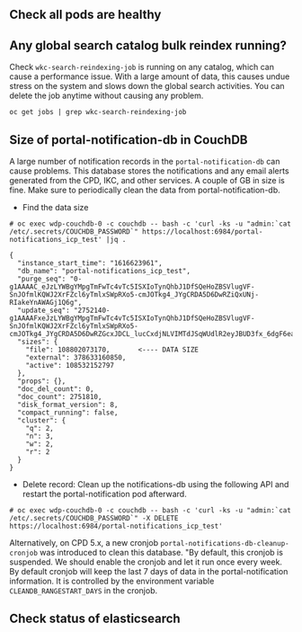 ## Check all pods are healthy

## Any global search catalog bulk reindex running?
Check `wkc-search-reindexing-job` is running on any catalog, which can cause a performance issue. With a large amount of data, this causes undue stress on the system and slows down the global search activities. You can delete the job anytime without causing any problem.
```
oc get jobs | grep wkc-search-reindexing-job
```
## Size of portal-notification-db in CouchDB
A large number of notification records in the `portal-notification-db` can cause problems. This database stores the notifications and any email alerts generated from the CPD, IKC, and other services. A couple of GB in size is fine. Make sure to periodically clean the data from portal-notification-db.
- Find the data size
```
# oc exec wdp-couchdb-0 -c couchdb -- bash -c 'curl -ks -u "admin:`cat /etc/.secrets/COUCHDB_PASSWORD`" https://localhost:6984/portal-notifications_icp_test' |jq .

{
  "instance_start_time": "1616623961",
  "db_name": "portal-notifications_icp_test",
  "purge_seq": "0-g1AAAAC_eJzLYWBgYMpgTmFwTc4vTc5ISXIoTynQhbJ1DfSQeHoZBSVlugVF-SnJOfmlKQWJ2XrFZcl6yTmlxSWpRXo5-cmJOTkg4_JYgCRDA5D6DwRZiQxUNj-RIakeYnAWAGj1Q6g",
  "update_seq": "2752140-g1AAAAFxeJzLYWBgYMpgTmFwTc4vTc5ISXIoTynQhbJ1DfSQeHoZBSVlugVF-SnJOfmlKQWJ2XrFZcl6yTmlxSWpRXo5-cmJOTkg4_JYgCRDA5D6DwRZGcxJDCL_lucCxdjNLVIMTdJSqWUdlR2eyJBUD3fx_6dgF6eaJKUYG5lRy54sAHJegv4",
  "sizes": {
    "file": 108802073170,       <---- DATA SIZE
    "external": 378633160850,
    "active": 108532152797
  },
  "props": {},
  "doc_del_count": 0,
  "doc_count": 2751810,
  "disk_format_version": 8,
  "compact_running": false,
  "cluster": {
    "q": 2,
    "n": 3,
    "w": 2,
    "r": 2
  }
}
```
- Delete record:
Clean up the notifications-db using the following API and restart the portal-notification pod afterward.
```
# oc exec wdp-couchdb-0 -c couchdb -- bash -c 'curl -ks -u "admin:`cat /etc/.secrets/COUCHDB_PASSWORD`" -X DELETE https://localhost:6984/portal-notifications_icp_test'
```
Alternatively, on CPD 5.x, a new cronjob `portal-notifications-db-cleanup-cronjob` was introduced to clean this database. "By default, this cronjob is suspended. We should enable the cronjob and let it run once every week. By default cronjob will keep the last 7 days of data in the portal-notification information. It is controlled by the environment variable `CLEANDB_RANGESTART_DAYS` in the cronjob. 

## Check status of elasticsearch

